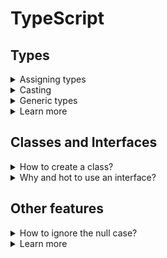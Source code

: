 # TypeScript

## Types
<details>
<summary>Assigning types</summary>

```TypeScript
const addNumbers = (a: number, b: number) => {
  return a + b;
};

const users: { name: string, greet: () => void }[] = [];
const harry = { 
  name: 'Harry',
  age: 27,
  greet() {
    console.log(this.name);
  }
};

// no error here (checks if it has at least the announced fields)
// may contain other properties or methods
users.push(harry);

// defining a type
type User = { name: string, greet: () => void };
const user: User = {
  name: 'Ron',
  age: 27,
  greet() {
    console.log(this.name);
  }
};

// literal types
const printHarry = (name: 'Harry') => {
  console.log(name);
};

// union types
const printName = (name: string, mode: 'console' | 'alert') {
  switch (mode) {
    case 'console':
      console.log(name);
      break;
    case 'alert':
      alert(name);
      break;
  }
}

// better with enums
// stored as numbers under the hood { 'CONSOLE': 0, 'ALERT': 1 }
enum Mode { CONSOLE, ALERT };

const printName2 = (name: string, mode: Mode) {
  switch (mode) {
    case Mode.CONSOLE:
      console.log(name);
      break;
    case Mode.ALERT:
      alert(name);
      break;
  }
}
```

</details>

<details>
<summary>Casting</summary>

```TypeScript
// both syntax work in a same way
const input = document.querySelector('input') as HTMLInputElement;
const input = <HTMLInputElement>document.querySelector('input');
```

</details>

<details>
<summary>Generic types</summary>

- types working with other types together (ex: array of something, promise resolving to some other type)
```TypeScript
// basic assignment
const numbers: Array<number> = [];
// syntactic sugar
const values: number[] = [];

const dataPromise: Promise<User> = fetch('');

// creating a generic type
// wherever we call the function
// tell what type we pass as an argument
function log<T>(value: T) {
  console.log(value);
  return value;
}

log<string>('Hello!').split();
```

</details>

<details>
<summary>Learn more</summary>

- [Types: Generics and Augmentation will Make You a TypeScript Wizard](https://medium.com/iqoqo-engineering/two-advanced-techniques-to-make-you-a-typescript-wizard-df42e00b1cf8)

</details>

## Classes and Interfaces
<details>
<summary>How to create a class?</summary>

```TypeScript
class Player {
  // have to add fields in TS
  name: string;
  age: number;
  // can set the private fields
  private level: number;

  constructor(name: string, age: number) {
    this.name = name;
    this.age = age;
  }
}

// shorter form of creating a class
// exactly the same as the first one
class Player {
  private level: number;

  constructor(public name: string, public age: number) {}
}
```

</details>

<details>
<summary>Why and hot to use an interface?</summary>

- it's similar to a class but when you don't need to create an instance
- can be used as a type (alternative to the `type`)
- the difference to `type` is that can be used by classes (TS feature)
```TypeScript
interface User {
  name: string;
  age: number;
  greet(): void;
}

// forces to have the fields defined in the interface
class Player implements User {
  constructor(
    public name: string,
    public age: number,
  ) {}

  greet() {}
}
```

</details>

## Other features
<details>
<summary>How to ignore the null case?</summary>

```TypeScript
// mostly for strict configuration
// potentially there can be no button (TS error in strict mode)
const submitButtonElement = document.querySelector('button');
// can add the check
if (submitButtonElement) {
  // do something
}

// or just use !
const submitButtonElement2 = document.querySelector('button')!;
```

</details>

<details>
<summary>Learn more</summary>

- [TS official](https://www.typescriptlang.org/)

</details>